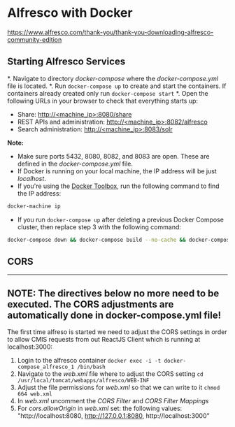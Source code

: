 # Alfresco with Docker

https://www.alfresco.com/thank-you/thank-you-downloading-alfresco-community-edition

## Starting Alfresco Services
*. Navigate to directory _docker-compose_ where the _docker-compose.yml_ file is located.
*. Run ```docker-compose up``` to create and start the containers. If containers already created only run ```docker-compose start```
*. Open the following URLs in your browser to check that everything starts up:
* Share: [http://<machine_ip>:8080/share](http://localhost:8080/share)
* REST APIs and administration: [http://<machine_ip>:8082/alfresco](http://localhost:8082/alfresco)
* Search administration: [http://<machine_ip>:8083/solr](http://localhost:8083/solr)

**Note:**
* Make sure ports 5432, 8080, 8082, and 8083 are open. These are defined in the _docker-compose.yml_ file.
* If Docker is running on your local machine, the IP address will be just _localhost_.
* If you're using the [Docker Toolbox](https://docs.docker.com/toolbox/toolbox_install_windows), run the following command to find the IP address:
```bash
docker-machine ip
```
* If you run ```docker-compose up``` after deleting a previous Docker Compose cluster, then replace step 3 with the following command:
```bash
docker-compose down && docker-compose build --no-cache && docker-compose up
```

## CORS
---
**NOTE:**
The directives below no more need to be executed. The CORS adjustments are automatically done in docker-compose.yml file!
---

The first time alfreso is started we need to adjust the CORS settings in order to allow CMIS requests from out ReactJS Client which is running at localhost:3000:
1. Login to the alfresco container ```docker exec -i -t docker-compose_alfresco_1 /bin/bash```
2. Navigate to the _web.xml_ file where to adjust the CORS setting ```cd /usr/local/tomcat/webapps/alfresco/WEB-INF```
3. Adjust the file permissions for _web.xml_ so that we can write to it ```chmod 664 web.xml```
4. In _web.xml_ uncomment the _CORS Filter_ and _CORS Filter Mappings_
5. For _cors.allowOrigin_ in _web.xml_ set: the following values: "http://localhost:8080, http://127.0.0.1:8080, http://localhost:3000"